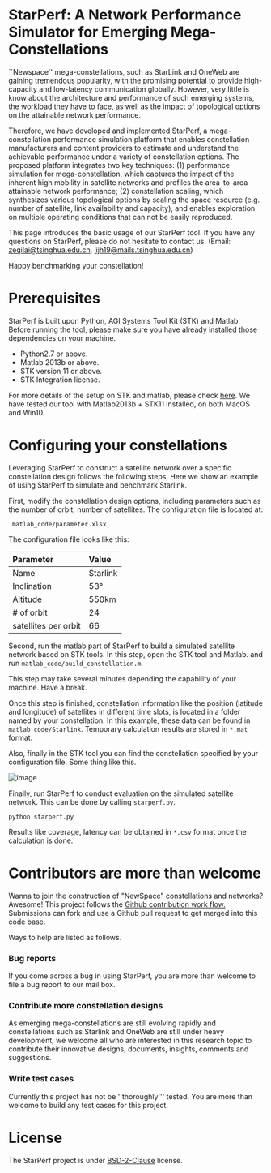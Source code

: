 
# StarPerf: A Network Performance Simulator for Emerging Mega-Constellations

``Newspace'' mega-constellations, such as StarLink and OneWeb are gaining tremendous popularity, with the promising potential to provide high-capacity and low-latency communication globally. However, very little is know about the architecture and performance of such emerging systems, the workload they have to face, as well as the impact of topological options on the attainable network performance.

Therefore, we have developed and implemented StarPerf, a mega-constellation performance simulation platform that enables constellation manufacturers and content providers to estimate and understand the achievable performance under a variety of constellation options. The proposed platform integrates two key techniques: (1) performance simulation for mega-constellation, which captures the impact of the inherent high mobility in satellite networks and profiles the area-to-area attainable network performance; (2) constellation scaling, which synthesizes various topological options by scaling the space resource (e.g. number of satellite, link availability and capacity), and enables exploration on multiple operating conditions that can not be easily reproduced. 

This page introduces the basic usage of our StarPerf tool. If you have any questions on StarPerf, please do not hesitate to contact us. (Email: <zeqilai@tsinghua.edu.cn>, <lijh19@mails.tsinghua.edu.cn>)

Happy benchmarking your constellation!

# Prerequisites

StarPerf is built upon Python, AGI Systems Tool Kit (STK) and Matlab. Before running the tool, please make sure you have already installed those dependencies on your machine. 

- Python2.7 or above.
- Matlab 2013b or above.
- STK version 11 or above.
- STK Integration license.

For more details of the setup on STK and matlab, please check [here](https://help.agi.com/stk/11.0.1/Content/install/MATLABsetup.htm). We have tested our tool with Matlab2013b + STK11 installed, on both MacOS and Win10.

# Configuring your constellations

Leveraging StarPerf to construct a satellite network over a specific constellation design follows the following steps. Here we show an example of using StarPerf to simulate and benchmark Starlink.

First, modify the constellation design options, including parameters such as the number of orbit, number of satellites. The configuration file is located at:

``` matlab_code/parameter.xlsx```

The configuration file looks like this:


| Parameter   | Value  |
| :----  | :----  |
| Name         | Starlink|
| Inclination  | 53°     |
| Altitude     | 550km |
| # of orbit   | 24 |
| satellites per orbit  | 66 |

Second, run the matlab part of StarPerf to build a simulated satellite network based on STK tools. In this step, open the STK tool and Matlab. and run `matlab_code/build_constellation.m`.

This step may take several minutes depending the capability of your machine. Have a break.

Once this step is finished, constellation information like the position (latitude and longitude) of satellites in different time slots, is located in a folder named by your constellation. In this example, these data can be found in `matlab_code/Starlink`. Temporary calculation results are stored in `*.mat` format.

Also, finally in the STK tool you can find the constellation specified by your configuration file. Some thing like this.

![image](https://github.com/SpaceNetLab/StarPerf_Simulator/blob/master/emulator/doc/stalink.jpeg)

Finally, run StarPerf to conduct evaluation on the simulated satellite network. This can be done by calling `starperf.py`.

```python starperf.py```

Results like coverage, latency can be obtained in `*.csv` format once the calculation is done.




# Contributors are more than welcome

Wanna to join the construction of "NewSpace" constellations and networks? Awesome! This project follows the [Github contribution work flow.](https://docs.github.com/en/github/collaborating-with-issues-and-pull-requests/github-flow) Submissions can fork and use a Github pull request to get merged into this code base.

Ways to help are listed as follows.

### Bug reports

If you come across a bug in using StarPerf, you are more than welcome to file a bug report to our mail box.

### Contribute more constellation designs

As emerging mega-constellations are still evolving rapidly and constellations such as Starlink and OneWeb are still under heavy development, we welcome all who are interested in this research topic to contribute their innovative designs, documents, insights, comments and suggestions.

### Write test cases

Currently this project has not be ''thoroughly''' tested. You are more than welcome to build any test cases for this project.


# License

The StarPerf project is under [BSD-2-Clause](https://opensource.org/licenses/BSD-2-Clause) license.





